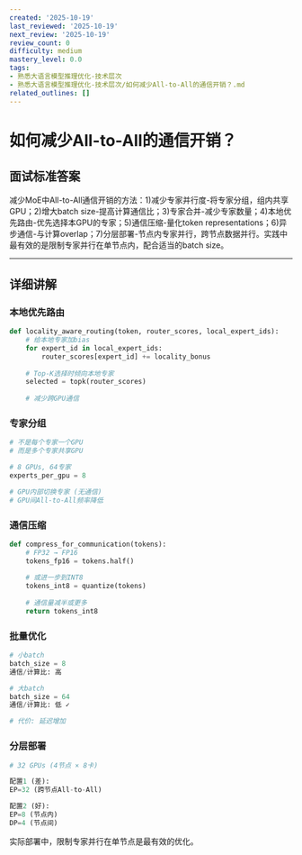 ```yaml
---
created: '2025-10-19'
last_reviewed: '2025-10-19'
next_review: '2025-10-19'
review_count: 0
difficulty: medium
mastery_level: 0.0
tags:
- 熟悉大语言模型推理优化-技术层次
- 熟悉大语言模型推理优化-技术层次/如何减少All-to-All的通信开销？.md
related_outlines: []
---
```


# 如何减少All-to-All的通信开销？

## 面试标准答案

减少MoE中All-to-All通信开销的方法：1)减少专家并行度-将专家分组，组内共享GPU；2)增大batch size-提高计算通信比；3)专家合并-减少专家数量；4)本地优先路由-优先选择本GPU的专家；5)通信压缩-量化token representations；6)异步通信-与计算overlap；7)分层部署-节点内专家并行，跨节点数据并行。实践中最有效的是限制专家并行在单节点内，配合适当的batch size。

---

## 详细讲解

### 本地优先路由

```python
def locality_aware_routing(token, router_scores, local_expert_ids):
    # 给本地专家加bias
    for expert_id in local_expert_ids:
        router_scores[expert_id] += locality_bonus
    
    # Top-K选择时倾向本地专家
    selected = topk(router_scores)
    
    # 减少跨GPU通信
```

### 专家分组

```python
# 不是每个专家一个GPU
# 而是多个专家共享GPU

# 8 GPUs, 64专家
experts_per_gpu = 8

# GPU内部切换专家 (无通信)
# GPU间All-to-All频率降低
```

### 通信压缩

```python
def compress_for_communication(tokens):
    # FP32 → FP16
    tokens_fp16 = tokens.half()
    
    # 或进一步到INT8
    tokens_int8 = quantize(tokens)
    
    # 通信量减半或更多
    return tokens_int8
```

### 批量优化

```python
# 小batch
batch_size = 8
通信/计算比: 高

# 大batch
batch_size = 64
通信/计算比: 低 ✓

# 代价: 延迟增加
```

### 分层部署

```python
# 32 GPUs (4节点 × 8卡)

配置1 (差):
EP=32 (跨节点All-to-All)

配置2 (好):
EP=8 (节点内)
DP=4 (节点间)
```

实际部署中，限制专家并行在单节点是最有效的优化。

